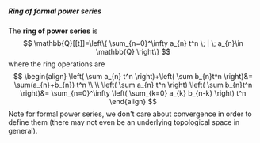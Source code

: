 ##### Ring of formal power series
The **ring of power series** is 
$$
\mathbb{Q}[[t]]=\left\{  \sum_{n=0}^\infty a_{n} t^n \; | \; a_{n}\in \mathbb{Q}  \right\}
$$
where the ring operations are
$$
\begin{align}
\left( \sum a_{n} t^n \right)+\left( \sum b_{n}t^n \right)&= \sum(a_{n}+b_{n}) t^n \\ \\
\left( \sum a_{n} t^n \right) \left( \sum b_{n}t^n \right)&= \sum_{n=0}^\infty \left( \sum_{k=0} a_{k} b_{n-k} \right) t^n
\end{align}
$$
Note for formal power series, we don't care about convergence in order to define them (there may not even be an underlying topological space in general).